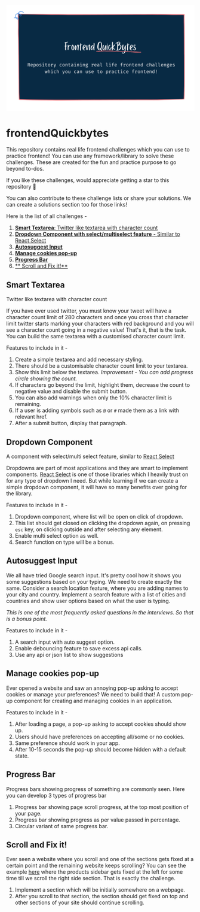 ![Frontend QuickBytes](bg.png)

# frontendQuickbytes

This repository contains real life frontend challenges which you can use to practice frontend! You can use any framework/library to solve these challenges. These are created for the fun and practice purpose to go beyond to-dos.

If you like these challenges, would appreciate getting a star to this repository 🌟

You can also contribute to these challenge lists or share your solutions. We can create a solutions section too for those links!

Here is the list of all challenges -

1. [**Smart Textarea**: Twitter like textarea with character count](#smart-textarea)
2. [**Dropdown Component with select/multiselect feature** - Similar to React Select](#dropdown-component)
3. [**Autosuggest Input**](#autosuggest-input)
4. [**Manage cookies pop-up**](#manage-cookies-pop-up)
5. [**Progress Bar**](#progress-bar)
6. [** Scroll and Fix it!**](#scroll-and-fix-it)

## Smart Textarea

Twitter like textarea with character count

If you have ever used twitter, you must know your tweet will have a character count limit of 280 characters and once you cross that character limit twitter starts marking your characters with red background and you will see a character count going in a negative value! That's it, that is the task. You can build the same textarea with a customised character count limit.

Features to include in it -

1. Create a simple textarea and add necessary styling.
2. There should be a customisable character count limit to your textarea.
3. Show this limit below the textarea. _Improvement - You can add progress circle showing the count._
4. If characters go beyond the limit, highlight them, decrease the count to negative value and disable the submit button.
5. You can also add warnings when only the 10% character limit is remaining.
6. If a user is adding symbols such as `@` or `#` made them as a link with relevant href.
7. After a submit button, display that paragraph.

## Dropdown Component

A component with select/multi select feature, similar to [React Select](https://react-select.com/home)

Dropdowns are part of most applications and they are smart to implement components. [React Select](https://react-select.com/home) is one of those libraries which I heavily trust on for any type of dropdown I need. But while learning if we can create a simple dropdown component, it will have so many benefits over going for the library.

Features to include in it -

1. Dropdown component, where list will be open on click of dropdown.
2. This list should get closed on clicking the dropdown again, on pressing `esc` key, on clicking outside and after selecting any element.
3. Enable multi select option as well.
4. Search function on type will be a bonus.

## Autosuggest Input

We all have tried Google search input. It's pretty cool how it shows you some suggestions based on your typing. We need to create exactly the same. Consider a search location feature, where you are adding names to your city and country. Implement a search feature with a list of cities and countries and show user options based on what the user is typing.

_This is one of the most frequently asked questions in the interviews. So that is a bonus point._

Features to include in it -

1. A search input with auto suggest option.
2. Enable debouncing feature to save excess api calls.
3. Use any api or json list to show suggestions

## Manage cookies pop-up

Ever opened a website and saw an annoying pop-up asking to accept cookies or manage your preferences? We need to build that! A custom pop-up component for creating and managing cookies in an application.

Features to include in it -

1. After loading a page, a pop-up asking to accept cookies should show up.
2. Users should have preferences on accepting all/some or no cookies.
3. Same preference should work in your app.
4. After 10-15 seconds the pop-up should become hidden with a default state.

## Progress Bar

Progress bars showing progress of something are commonly seen. Here you can develop 3 types of progress bar

1. Progress bar showing page scroll progress, at the top most position of your page.
2. Progress bar showing progress as per value passed in percentage.
3. Circular variant of same progress bar.

## Scroll and Fix it!

Ever seen a website where you scroll and one of the sections gets fixed at a certain point and the remaining website keeps scrolling? You can see the example [here](https://store.google.com/in/?hl=en-GB) where the products sidebar gets fixed at the left for some time till we scroll the right side section. That is exactly the challenge.

1. Implement a section which will be initially somewhere on a webpage.
2. After you scroll to that section, the section should get fixed on top and other sections of your site should continue scrolling.
